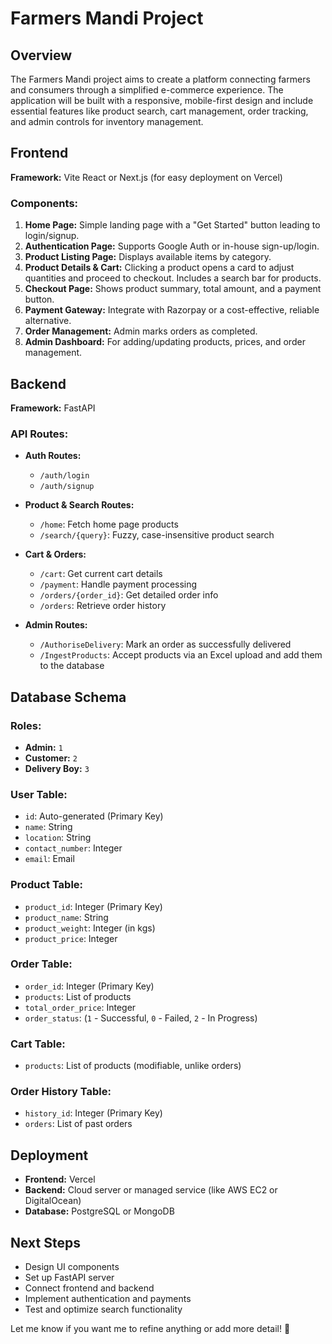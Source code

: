 # Farmers Mandi Project

## Overview
The Farmers Mandi project aims to create a platform connecting farmers and consumers through a simplified e-commerce experience. The application will be built with a responsive, mobile-first design and include essential features like product search, cart management, order tracking, and admin controls for inventory management.

## Frontend
**Framework:** Vite React or Next.js (for easy deployment on Vercel)

### Components:
1. **Home Page:** Simple landing page with a "Get Started" button leading to login/signup.
2. **Authentication Page:** Supports Google Auth or in-house sign-up/login.
3. **Product Listing Page:** Displays available items by category.
4. **Product Details & Cart:** Clicking a product opens a card to adjust quantities and proceed to checkout. Includes a search bar for products.
5. **Checkout Page:** Shows product summary, total amount, and a payment button.
6. **Payment Gateway:** Integrate with Razorpay or a cost-effective, reliable alternative.
7. **Order Management:** Admin marks orders as completed.
8. **Admin Dashboard:** For adding/updating products, prices, and order management.

## Backend
**Framework:** FastAPI

### API Routes:
- **Auth Routes:**
  - `/auth/login`
  - `/auth/signup`

- **Product & Search Routes:**
  - `/home`: Fetch home page products
  - `/search/{query}`: Fuzzy, case-insensitive product search

- **Cart & Orders:**
  - `/cart`: Get current cart details
  - `/payment`: Handle payment processing
  - `/orders/{order_id}`: Get detailed order info
  - `/orders`: Retrieve order history

- **Admin Routes:**
  - `/AuthoriseDelivery`: Mark an order as successfully delivered
  - `/IngestProducts`: Accept products via an Excel upload and add them to the database

## Database Schema

### Roles:
- **Admin:** `1`
- **Customer:** `2`
- **Delivery Boy:** `3`

### User Table:
- `id`: Auto-generated (Primary Key)
- `name`: String
- `location`: String
- `contact_number`: Integer
- `email`: Email

### Product Table:
- `product_id`: Integer (Primary Key)
- `product_name`: String
- `product_weight`: Integer (in kgs)
- `product_price`: Integer

### Order Table:
- `order_id`: Integer (Primary Key)
- `products`: List of products
- `total_order_price`: Integer
- `order_status`: (`1` - Successful, `0` - Failed, `2` - In Progress)

### Cart Table:
- `products`: List of products (modifiable, unlike orders)

### Order History Table:
- `history_id`: Integer (Primary Key)
- `orders`: List of past orders

## Deployment
- **Frontend:** Vercel
- **Backend:** Cloud server or managed service (like AWS EC2 or DigitalOcean)
- **Database:** PostgreSQL or MongoDB

## Next Steps
- Design UI components
- Set up FastAPI server
- Connect frontend and backend
- Implement authentication and payments
- Test and optimize search functionality

Let me know if you want me to refine anything or add more detail! 🚀


